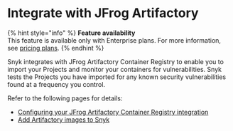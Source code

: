 # Integrate with JFrog Artifactory

{% hint style="info" %}
**Feature availability**\
This feature is available only with Enterprise plans. For more information, see [pricing plans](https://snyk.io/plans/).
{% endhint %}

Snyk integrates with JFrog Artifactory Container Registry to enable you to import your Projects and monitor your containers for vulnerabilities. Snyk tests the Projects you have imported for any known security vulnerabilities found at a frequency you control.

Refer to the following pages for details:

* [Configuring your JFrog Artifactory Container Registry integration](configuring-your-jfrog-artifactory-container-registry-integration.md)
* [Add Artifactory images to Snyk](add-artifactory-images-to-snyk.md)
